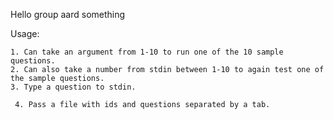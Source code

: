 Hello group aard something

Usage:

	1. Can take an argument from 1-10 to run one of the 10 sample questions. 
	2. Can also take a number from stdin between 1-10 to again test one of the sample questions. 
	3. Type a question to stdin. 
 
	 4. Pass a file with ids and questions separated by a tab. 
